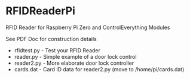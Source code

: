 # RFIDReaderPi
RFID Reader for Raspberry Pi Zero and ControlEverything Modules

See PDF Doc for construction details


* rfidtest.py	- Test your RFID Reader
* reader.py	- Simple example of a door lock control
* reader2.py	- More elaborate door lock controller
* cards.dat	- Card ID data for reader2.py (move to /home/pi/cards.dat)

